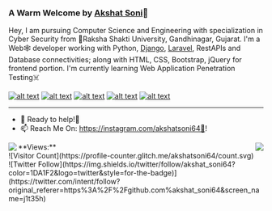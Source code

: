 ### A Warm Welcome by [Akshat Soni](https://about.me/akshatoni64)👋

Hey, I am pursuing Computer Science and Engineering with specialization in Cyber Security from 🚀Raksha Shakti University, Gandhinagar, Gujarat. I'm a Web🕸 developer working with Python, [Django](https://www.djangoproject.com/), [Laravel](https://www.laravel.com/), RestAPIs and Database connectivities; along with HTML, CSS, Bootstrap, jQuery for frontend portion. I'm currently learning Web Application Penetration Testing☠

<!-- Please don't remove this: Grab your social icons from https://github.com/carlsednaoui/gitsocial -->

<!-- display the social media buttons in your README -->

[![alt text][1.1]][1]
[![alt text][2.1]][2]
[![alt text][3.1]][3]
[![alt text][4.1]][4]
[![alt text][5.1]][5]

<!-- icons with padding -->

[1.1]: https://i.imgur.com/W5AgT5S.png?1 (mail icon with padding)
[2.1]: https://i.imgur.com/ooBsFft.png?1 (telegram icon with padding)
[3.1]: https://i.imgur.com/ir61YD3.png?1 (Linkedin icon with padding)
[4.1]: https://i.imgur.com/UUdA2GF.png?1 (Leetcode icon with padding)
[5.1]: http://i.imgur.com/tXSoThF.png (twitter icon with padding)
[6.1]: http://i.imgur.com/0o48UoR.png (github icon with padding)

<!-- links to your social media accounts -->
<!-- update these accordingly -->

[1]: akshatsoni64@gmail.com
[2]: https://about.me/akshatsoni64
[3]: https://www.linkedin.com/in/akshatsoni64
[4]: https://tryhackme.com/p/akshatsoni64
[5]: http://www.twitter.com/Akshat_Soni64
[6]: http://www.github.com/akshatsoni

<!-- Please don't remove this: Grab your social icons from https://github.com/carlsednaoui/gitsocial -->

<!--
**akshatsoni64/akshatsoni64** is a ✨ _special_ ✨ repository because its `README.md` (this file) appears on your GitHub profile.
-->
<!--
<a href="https://imgur.com/ilzOXDw"><img align="right" src="https://i.imgur.com/ilzOXDw.gif" title="source: imgur.com" /></a>
-->
*******
- 💬 Ready to help!🤩
- 📫 Reach Me On: https://instagram.com/akshatsoni64🏁!

<div>
<img align="left" src="https://github-readme-stats.vercel.app/api?username=akshatsoni64&show_icons=true&hide_border=true&icon_color=5CFF33">
<img align="right" src="https://github-readme-stats.vercel.app/api/top-langs/?username=akshatsoni64&hide_border=true&hide=javascript,html">
</div>
**Views:**<br>
![Visitor Count](https://profile-counter.glitch.me/akshatsoni64/count.svg)
<br>
![Twitter Follow](https://img.shields.io/twitter/follow/akshat_soni64?color=1DA1F2&logo=twitter&style=for-the-badge)](https://twitter.com/intent/follow?original_referer=https%3A%2F%2Fgithub.com%akshat_soni64&screen_name=j1t35h)

